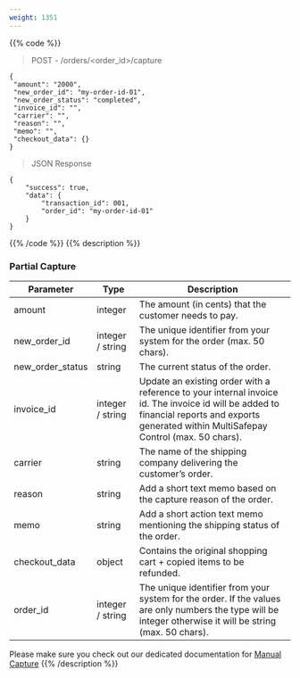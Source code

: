 ```yaml
---
weight: 1351
---
```

{{% code %}}

> POST - /orders/<order_id>/capture

```shell
{
 "amount": "2000",
 "new_order_id": "my-order-id-01",
 "new_order_status": "completed",
 "invoice_id": "",
 "carrier": "",
 "reason": "",
 "memo": "",
 "checkout_data": {}
}
```
> JSON Response


```shell
{
    "success": true,
    "data": {
        "transaction_id": 001,
        "order_id": "my-order-id-01"
    }
}
```
{{% /code %}}
{{% description %}}
### Partial Capture

| Parameter                      | Type      | Description |
|--------------------------------|-----------|-----------------------------------------------------------------------------------------|
| amount | integer |   The amount (in cents) that the customer needs to pay.| 
| new_order_id                           | integer / string   | The unique identifier from your system for the order (max. 50 chars).     |
| new_order_status                           | string    | The current status of the order.       |
| invoice_id                           | integer / string  | Update an existing order with a reference to your internal invoice id. The invoice id will be added to financial reports and exports generated within MultiSafepay Control (max. 50 chars).       |
| carrier                           | string    | The name of the shipping company delivering the customer’s order.|
| reason                           | string    | Add a short text memo based on the capture reason of the order.       |
| memo                           | string    | Add a short action text memo mentioning the shipping status of the order.      |
| checkout_data	 |   object	 |   Contains the original shopping cart + copied items to be refunded. |
|  order_id	|  integer / string |    The unique identifier from your system for the order. If the values are only numbers the type will be integer otherwise it will be string (max. 50 chars).

Please make sure you check out our dedicated documentation for [Manual Capture](/tools/manual-capture/)
{{% /description %}}